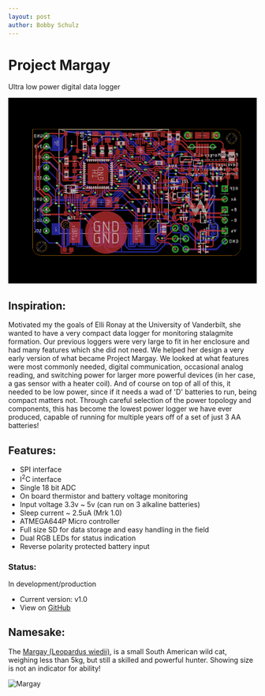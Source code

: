 ```yaml
---
layout: post
author: Bobby Schulz
---
```

# Project Margay
Ultra low power digital data logger

![Margay Eagle Layout](./Images/Margay_Eagle.png "Margay Board Layout")

## Inspiration:
Motivated my the goals of Elli Ronay at the University of Vanderbilt, she wanted to have a very compact data logger for monitoring stalagmite formation. Our previous loggers were very large to fit in her enclosure and had many features which she did not need. We helped her design a very early version of what became Project Margay. We looked at what features were most commonly needed, digital communication, occasional analog reading, and switching power for larger more powerful devices (in her case, a gas sensor with a heater coil). And of course on top of all of this, it needed to be low power, since if it needs a wad of 'D' batteries to run, being compact matters not. Through careful selection of the power topology and components, this has become the lowest power logger we have ever produced, capable of running for multiple years off of a set of just 3 AA batteries! 

## Features:
* SPI interface
* I<sup>2</sup>C interface
* Single 18 bit ADC
* On board thermistor and battery voltage monitoring
* Input voltage 3.3v ~ 5v (can run on 3 alkaline batteries)
* Sleep current ~ 2.5uA (Mrk 1.0)
* ATMEGA644P Micro controller 
* Full size SD for data storage and easy handling in the field 
* Dual RGB LEDs for status indication 
* Reverse polarity protected battery input 

### Status:
In development/production
* Current version: v1.0
* View on [GitHub](https://github.com/NorthernWidget-Skunkworks/Project-Margay)

## Namesake:
The [Margay (Leopardus wiedii)](https://en.wikipedia.org/wiki/Margay), is a small South American wild cat, weighing less than 5kg, but still a skilled and powerful hunter. Showing size is not an indicator for ability!

![Margay](https://upload.wikimedia.org/wikipedia/commons/thumb/3/32/Margaykat_Leopardus_wiedii.jpg/1200px-Margaykat_Leopardus_wiedii.jpg)
